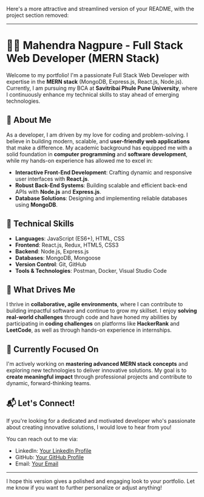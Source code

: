 Here's a more attractive and streamlined version of your README, with the project section removed:

---

# 👨‍💻 Mahendra Nagpure - Full Stack Web Developer (MERN Stack)

Welcome to my portfolio! I'm a passionate Full Stack Web Developer with expertise in the **MERN stack** (MongoDB, Express.js, React.js, Node.js). Currently, I am pursuing my BCA at **Savitribai Phule Pune University**, where I continuously enhance my technical skills to stay ahead of emerging technologies.

## 🚀 About Me

As a developer, I am driven by my love for coding and problem-solving. I believe in building modern, scalable, and **user-friendly web applications** that make a difference. My academic background has equipped me with a solid foundation in **computer programming** and **software development**, while my hands-on experience has allowed me to excel in:

- **Interactive Front-End Development**: Crafting dynamic and responsive user interfaces with **React.js**.
- **Robust Back-End Systems**: Building scalable and efficient back-end APIs with **Node.js** and **Express.js**.
- **Database Solutions**: Designing and implementing reliable databases using **MongoDB**.

## 🔧 Technical Skills

- **Languages**: JavaScript (ES6+), HTML, CSS
- **Frontend**: React.js, Redux, HTML5, CSS3
- **Backend**: Node.js, Express.js
- **Databases**: MongoDB, Mongoose
- **Version Control**: Git, GitHub
- **Tools & Technologies**: Postman, Docker, Visual Studio Code

## 🎯 What Drives Me

I thrive in **collaborative, agile environments**, where I can contribute to building impactful software and continue to grow my skillset. I enjoy **solving real-world challenges** through code and have honed my abilities by participating in **coding challenges** on platforms like **HackerRank** and **LeetCode**, as well as through hands-on experience in internships.

## 🌱 Currently Focused On

I'm actively working on **mastering advanced MERN stack concepts** and exploring new technologies to deliver innovative solutions. My goal is to **create meaningful impact** through professional projects and contribute to dynamic, forward-thinking teams.

## 📬 Let's Connect!

If you're looking for a dedicated and motivated developer who's passionate about creating innovative solutions, I would love to hear from you!

You can reach out to me via:
- LinkedIn: [Your LinkedIn Profile](link)
- GitHub: [Your GitHub Profile](link)
- Email: [Your Email](link)

---

I hope this version gives a polished and engaging look to your portfolio. Let me know if you want to further personalize or adjust anything!
